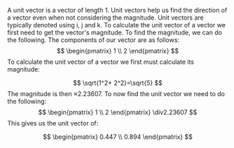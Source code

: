 
A unit vector is a vector of length 1. Unit vectors help us find the direction of a vector even when not considering the magnitude. Unit vectors are typically denoted using i, j and k. To calculate the unit vector of a vector we first need to get the vector's magnitude. To find the magnitude, we can do the following. The components of our vector are as follows:
$$
\begin{pmatrix}
1 \\ 2
\end{pmatrix}
$$
To calculate the unit vector of a vector we first must calculate its magnitude:

$$
\sqrt{1^2+ 2^2}=\sqrt{5}
$$
The magnitude is then ≈2.23607. To now find the unit vector we need to do the following:
$$
\begin{pmatrix}
1 \\ 2
\end{pmatrix}
\div2.23607 
$$
This gives us the unit vector of:

$$
\begin{pmatrix}
0.447 \\ 0.894
\end{pmatrix}
$$
